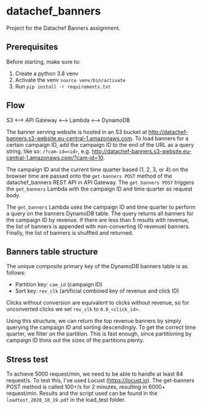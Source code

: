 # datachef_banners
Project for the Datachef Banners assignment.

## Prerequisites
Before starting, make sure to:
1. Create a python 3.8 venv
2. Activate the venv `source venv/bin/activate`
3. Run `pip install -r requirements.txt`

## Flow
S3 <--> API Gateway <--> Lambda <--> DynamoDB

The banner serving website is hosted in an S3 bucket at http://datachef-banners.s3-website.eu-central-1.amazonaws.com.
To load banners for a certain campaign ID, add the campaign ID to the end of the URL as a query string, like so: `/?cam-id=<id>`, e.g.
http://datachef-banners.s3-website.eu-central-1.amazonaws.com/?cam-id=10.

The campaign ID and the current time quarter based (1, 2, 3, or 4) on the browser time are passed onto the `get-banners POST`
method of the datachef_banners REST API in API Gateway. The `get_banners POST` triggers the `get_banners` Lambda with
the campaign ID and time quarter as request body.

The `get_banners` Lambda uses the campaign ID and time quarter to perform a query on the banners DynamoDB table. The
query returns all banners for the campaign ID by revenue. If there are less than 5 results with revenue, the list of 
banners is appended with non-converting (0 revenue) banners. Finally, the list of banners is shuffled and returned.

## Banners table structure
The unique composite primary key of the DynamoDB banners table is as follows:

- Partition key: `cam_id` (campaign ID)
- Sort key: `rev_clk` (artificial combined key of revenue and click ID)

Clicks without conversion are equivalent to clicks without revenue, so for unconverted clicks we set `rev_clk` to `0.0_<click_id>`.

Using this structure, we can return the top revenue banners by simply querying the campaign ID and sorting descendingly.
To get the correct time quarter, we filter on the partition. This is fast enough, since partitioning by campaign ID thins
out the sizes of the partitions plenty.

## Stress test
To achieve 5000 request/min, we need to be able to handle at least 84 request/s. To test this, I've used Locust (https://locust.io). 
The get-banners POST method is called 100+/s for 2 minutes, resulting in 6000+ request/min. Results and the script used can be found in the 
`loadtest_2020_10_19.pdf` in the load_test folder.